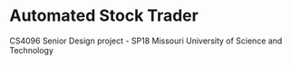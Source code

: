 # Automated Stock Trader
CS4096 Senior Design project - SP18 Missouri University of Science and Technology
